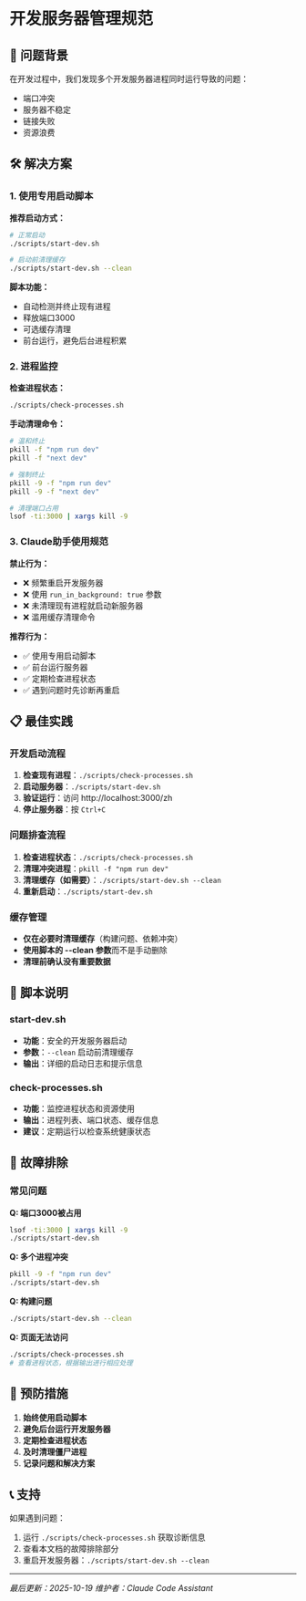 # 开发服务器管理规范

## 🚨 问题背景

在开发过程中，我们发现多个开发服务器进程同时运行导致的问题：
- 端口冲突
- 服务器不稳定
- 链接失败
- 资源浪费

## 🛠️ 解决方案

### 1. 使用专用启动脚本

**推荐启动方式：**
```bash
# 正常启动
./scripts/start-dev.sh

# 启动前清理缓存
./scripts/start-dev.sh --clean
```

**脚本功能：**
- 自动检测并终止现有进程
- 释放端口3000
- 可选缓存清理
- 前台运行，避免后台进程积累

### 2. 进程监控

**检查进程状态：**
```bash
./scripts/check-processes.sh
```

**手动清理命令：**
```bash
# 温和终止
pkill -f "npm run dev"
pkill -f "next dev"

# 强制终止
pkill -9 -f "npm run dev"
pkill -9 -f "next dev"

# 清理端口占用
lsof -ti:3000 | xargs kill -9
```

### 3. Claude助手使用规范

**禁止行为：**
- ❌ 频繁重启开发服务器
- ❌ 使用 `run_in_background: true` 参数
- ❌ 未清理现有进程就启动新服务器
- ❌ 滥用缓存清理命令

**推荐行为：**
- ✅ 使用专用启动脚本
- ✅ 前台运行服务器
- ✅ 定期检查进程状态
- ✅ 遇到问题时先诊断再重启

## 📋 最佳实践

### 开发启动流程
1. **检查现有进程**：`./scripts/check-processes.sh`
2. **启动服务器**：`./scripts/start-dev.sh`
3. **验证运行**：访问 http://localhost:3000/zh
4. **停止服务器**：按 `Ctrl+C`

### 问题排查流程
1. **检查进程状态**：`./scripts/check-processes.sh`
2. **清理冲突进程**：`pkill -f "npm run dev"`
3. **清理缓存（如需要）**：`./scripts/start-dev.sh --clean`
4. **重新启动**：`./scripts/start-dev.sh`

### 缓存管理
- **仅在必要时清理缓存**（构建问题、依赖冲突）
- **使用脚本的 --clean 参数**而不是手动删除
- **清理前确认没有重要数据**

## 🔧 脚本说明

### start-dev.sh
- **功能**：安全的开发服务器启动
- **参数**：`--clean` 启动前清理缓存
- **输出**：详细的启动日志和提示信息

### check-processes.sh
- **功能**：监控进程状态和资源使用
- **输出**：进程列表、端口状态、缓存信息
- **建议**：定期运行以检查系统健康状态

## 📝 故障排除

### 常见问题

**Q: 端口3000被占用**
```bash
lsof -ti:3000 | xargs kill -9
./scripts/start-dev.sh
```

**Q: 多个进程冲突**
```bash
pkill -9 -f "npm run dev"
./scripts/start-dev.sh
```

**Q: 构建问题**
```bash
./scripts/start-dev.sh --clean
```

**Q: 页面无法访问**
```bash
./scripts/check-processes.sh
# 查看进程状态，根据输出进行相应处理
```

## 🎯 预防措施

1. **始终使用启动脚本**
2. **避免后台运行开发服务器**
3. **定期检查进程状态**
4. **及时清理僵尸进程**
5. **记录问题和解决方案**

## 📞 支持

如果遇到问题：
1. 运行 `./scripts/check-processes.sh` 获取诊断信息
2. 查看本文档的故障排除部分
3. 重启开发服务器：`./scripts/start-dev.sh --clean`

---
*最后更新：2025-10-19*
*维护者：Claude Code Assistant*